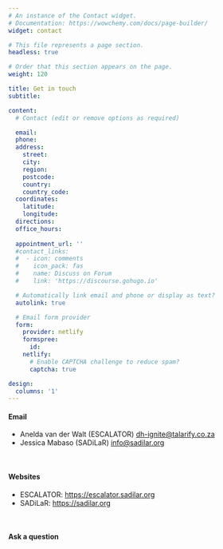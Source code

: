 ```yaml
---
# An instance of the Contact widget.
# Documentation: https://wowchemy.com/docs/page-builder/
widget: contact

# This file represents a page section.
headless: true

# Order that this section appears on the page.
weight: 120

title: Get in touch
subtitle:

content:
  # Contact (edit or remove options as required)

  email: 
  phone: 
  address:
    street: 
    city: 
    region: 
    postcode: 
    country:
    country_code: 
  coordinates:
    latitude: 
    longitude: 
  directions: 
  office_hours:
    
  appointment_url: ''
  #contact_links:
  #  - icon: comments
  #    icon_pack: fas
  #    name: Discuss on Forum
  #    link: 'https://discourse.gohugo.io'

  # Automatically link email and phone or display as text?
  autolink: true

  # Email form provider
  form:
    provider: netlify
    formspree:
      id:
    netlify:
      # Enable CAPTCHA challenge to reduce spam?
      captcha: true

design:
  columns: '1'
---
```



#### Email 

- Anelda van der Walt (ESCALATOR) [dh-ignite@talarify.co.za](mailto:dh-ignite@talarify.co.za)
- Jessica Mabaso (SADiLaR) [info@sadilar.org](mailto:info@sadilar.org)

<br>

#### Websites

- ESCALATOR: https://escalator.sadilar.org
- SADiLaR: https://sadilar.org

<br>

#### Ask a question